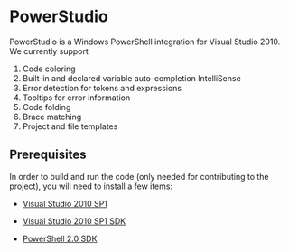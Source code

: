 PowerStudio
=============
PowerStudio is a Windows PowerShell integration for Visual Studio 2010. We currently support

1.  Code coloring
1.  Built-in and declared variable auto-completion IntelliSense
1.  Error detection for tokens and expressions
1.  Tooltips for error information
1.  Code folding
1.  Brace matching
1.  Project and file templates

Prerequisites
-------
In order to build and run the code (only needed for contributing to the project), you will need to install a few items:

* [Visual Studio 2010 SP1](http://www.microsoft.com/downloads/en/details.aspx?FamilyID=75568aa6-8107-475d-948a-ef22627e57a5)

* [Visual Studio 2010 SP1 SDK](http://www.microsoft.com/downloads/en/details.aspx?FamilyID=21307c23-f0ff-4ef2-a0a4-dca54ddb1e21)

* [PowerShell 2.0 SDK](http://www.microsoft.com/downloads/en/details.aspx?FamilyID=50633A1F-A665-425D-923C-1A269F8AC084)
